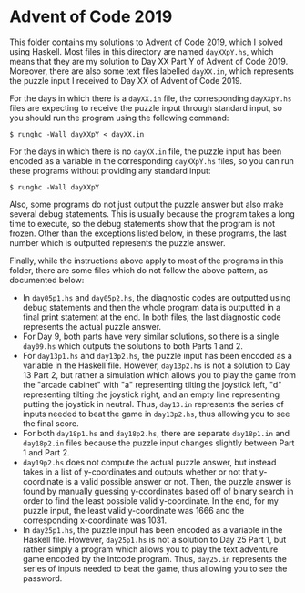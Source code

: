 # Advent of Code 2019

This folder contains my solutions to Advent of Code 2019, which I solved using Haskell. Most files in this directory are named `dayXXpY.hs`, which means that they are my solution to Day XX Part Y of Advent of Code 2019. Moreover, there are also some text files labelled `dayXX.in`, which represents the puzzle input I received to Day XX of Advent of Code 2019.

For the days in which there is a `dayXX.in` file, the corresponding `dayXXpY.hs` files are expecting to receive the puzzle input through standard input, so you should run the program using the following command:

```
$ runghc -Wall dayXXpY < dayXX.in
```

For the days in which there is no `dayXX.in` file, the puzzle input has been encoded as a variable in the corresponding `dayXXpY.hs` files, so you can run these programs without providing any standard input:

```
$ runghc -Wall dayXXpY
```

Also, some programs do not just output the puzzle answer but also make several debug statements. This is usually because the program takes a long time to execute, so the debug statements show that the program is not frozen. Other than the exceptions listed below, in these programs, the last number which is outputted represents the puzzle answer.

Finally, while the instructions above apply to most of the programs in this folder, there are some files which do not follow the above pattern, as documented below:

 * In `day05p1.hs` and `day05p2.hs`, the diagnostic codes are outputted using debug statements and then the whole program data is outputted in a final print statement at the end. In both files, the last diagnostic code represents the actual puzzle answer.
 * For Day 9, both parts have very similar solutions, so there is a single `day09.hs` which outputs the solutions to both Parts 1 and 2.
 * For `day13p1.hs` and `day13p2.hs`, the puzzle input has been encoded as a variable in the Haskell file. However, `day13p2.hs` is not a solution to Day 13 Part 2, but rather a simulation which allows you to play the game from the "arcade cabinet" with "a" representing tilting the joystick left, "d" representing tilting the joystick right, and an empty line representing putting the joystick in neutral. Thus, `day13.in` represents the series of inputs needed to beat the game in `day13p2.hs`, thus allowing you to see the final score.
 * For both `day18p1.hs` and `day18p2.hs`, there are separate `day18p1.in` and `day18p2.in` files because the puzzle input changes slightly between Part 1 and Part 2.
 * `day19p2.hs` does not compute the actual puzzle answer, but instead takes in a list of y-coordinates and outputs whether or not that y-coordinate is a valid possible answer or not. Then, the puzzle answer is found by manually guessing y-coordinates based off of binary search in order to find the least possible valid y-coordinate. In the end, for my puzzle input, the least valid y-coordinate was 1666 and the corresponding x-coordinate was 1031.
 * In `day25p1.hs`, the puzzle input has been encoded as a variable in the Haskell file. However, `day25p1.hs` is not a solution to Day 25 Part 1, but rather simply a program which allows you to play the text adventure game encoded by the Intcode program. Thus, `day25.in` represents the series of inputs needed to beat the game, thus allowing you to see the password.